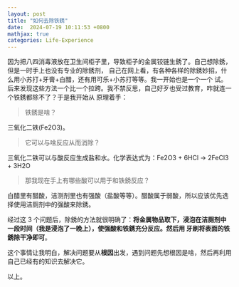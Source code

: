 ```yaml
---
layout: post
title: "如何去除铁銹"
date:  2024-07-19 10:11:53 +0800
mathjax: true
categories: Life-Experience
---
```


因为把八四消毒液放在卫生间柜子里，导致柜子的金属铰链生銹了。自己想除銹，但是一时手上也没有专业的除銹剂，
自己在网上看，有各种各样的除銹妙招，什么用小苏打+牙膏+白醋，还有用可乐+小苏打等等。我一开始也是一个一个
试。后来发现这些方法一个比一个拉跨。我不禁反思，自己好歹也受过教育，咋就连一个铁銹都除不了？于是我开始从
原理着手：

> 铁銹是啥？

三氧化二铁(Fe2O3)。

> 它可以与啥反应从而消除？

三氧化二铁可以与酸反应生成盐和水。化学表达式为：Fe2O3 + 6HCl -> 2FeCl3 + 3H2O

> 那我现在手上有哪些酸可以用于和铁銹反应？

白醋里有醋酸，洁测剂里也有强酸（盐酸等等）。醋酸属于弱酸，所以应该优先选择使用洁厕剂中的强酸来除銹。

经过这 3 个问题后，除銹的方法就很明确了：**将金属物品取下，浸泡在洁厕剂中一段时间（我是浸泡了一晚上），使强酸和铁銹充分反应。然后用
牙刷将表面的铁銹除干净即可**。

这个事情让我明白，解决问题要从**根因**出发，遇到问题先想根因是啥，然后再利用自己已经有的知识去解决它。

以上。
